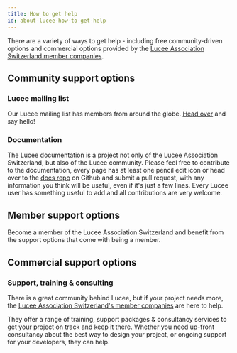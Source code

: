 ```yaml
---
title: How to get help
id: about-lucee-how-to-get-help
---
```


There are a variety of ways to get help - including free community-driven options and commercial options provided by the [Lucee Association Switzerland member companies](http://lucee.org/members.html).

## Community support options
### Lucee mailing list
Our Lucee mailing list has members from around the globe.  [Head over](http://groups.google.com/group/lucee) and say hello!

### Documentation
The Lucee documentation is a project not only of the Lucee Association Switzerland, but also of the Lucee community.  Please feel free to contribute to the documentation, every page has at least one pencil edit icon or head over to the [docs repo](https://github.com/lucee/lucee-docs/) on Github and submit a pull request, with any information you think will be useful, even if it's just a few lines.  Every Lucee user has something useful to add and all contributions are very welcome.


## Member support options
Become a member of the Lucee Association Switzerland and benefit from the support options that come with being a member.

## Commercial support options
### Support, training & consulting

There is a great community behind Lucee, but if your project needs more, the [Lucee Association Switzerland's member companies](http://lucee.org/members.html) are here to help.

They offer a range of training, support packages & consultancy services to get your project on track and keep it there.  Whether you need up-front consultancy about the best way to design your project, or ongoing support for your developers, they can help.  
